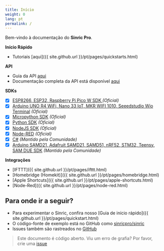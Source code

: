 ```yaml
---
title: Início
weight: 0
lang: pt
permalink: /
---
```

 
Bem-vindo à documentação do **Sinric Pro**.

**Início Rápido**
 - Tutoriais [aqui]({{ site.github.url }}/pt/pages/quickstarts.html) 

**API**
 - Guia da API [aqui](https://help.sinric.pro/pt/pages/tutorials/api-guide)
 - Documentação completa da API está disponível [aqui](https://apidocs.sinric.pro/)

**SDKs**
 - [x]  [ESP8266, ESP32, Raspberry Pi Pico W SDK ](https://github.com/sinricpro/esp8266-esp32-sdk) *(Oficial)*
 - [x]  [Arduino UNO R4 WiFi, Nano 33 IoT, MKR WIFI 1010, Seeedstudio Wio Terminal](https://github.com/sinricpro/arduino-variants-sdk) *(Oficial)*
 - [x]  [Micropython SDK](https://github.com/sinricpro/micropython-sinricpro-sdk) *(Oficial)*
 - [x]  [Python SDK](https://github.com/sinricpro/python-sdk) *(Oficial)*
 - [x]  [NodeJS SDK](https://github.com/sinricpro/nodejs-sdk) *(Oficial)*
 - [x]  [Node-RED](https://github.com/sinricpro/node-red-contrib-sinric-pro) *(Oficial)*
 - [x]  [C#](https://github.com/xamakadesigns/sinric-pro-csharp) *(Mantido pela Comunidade)*
 - [x]  [Arduino SAMD21, Adafruit SAMD21, SAMD51, nRF52, STM32, Teensy, SAM DUE SDK](https://github.com/khoih-prog/SinricPro_Generic) *(Mantido pela Comunidade)*
 
**Integrações**
 - [IFTTT]({{ site.github.url }}/pt/pages/ifttt.html)  
 - [Homebridge (Homekit)]({{ site.github.url }}/pt/pages/homebridge.html)  
 - [Apple Shortcuts]({{ site.github.url }}/pt/pages/apple-shortcuts.html)
 - [Node-Red]({{ site.github.url }}/pt/pages/node-red.html)
 
## Para onde ir a seguir?

 * Para experimentar o Sinric, confira nosso [Guia de início rápido]({{ site.github.url }}/pt/pages/quickstart.html)
 * O código-fonte de exemplo está no GitHub como [sinricpro/sinric](https://github.com/sinricpro/sinric/)
 * Issues também são rastreados no [GitHub](https://github.com/sinricpro/)

 > Este documento é código aberto. Viu um erro de grafia? Por favor, crie uma [issue](https://github.com/sinricpro/help-docs)
